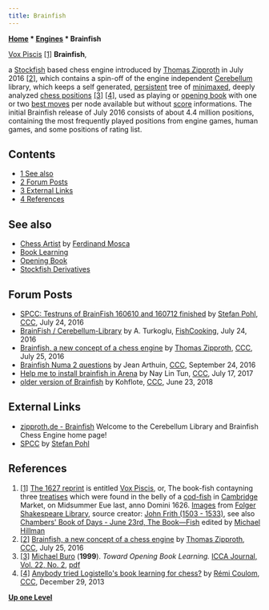 ```yaml
---
title: Brainfish
---
```

**[Home](Home "Home") * [Engines](Engines "Engines") * Brainfish**

[](http://luna.folger.edu/luna/servlet/detail/FOLGERCM1~6~6~965977~166526:Vox-piscis--or,-The-book-fishcontay?qvq=w4s:/what%2FVox%2Bpiscis%25253A%2Bor%25252C%2BThe%2Bbook-fishcontayning%2Bthree%2Btreatises%2Bwhich%2Bwere%2Bfound%2Bin%2Bthe%2Bbelly%2Bof%2Ba%2Bcod-fish%2Bin%2BCambridge%2BMarket%25252C%2Bon%2BMidsummer%2BEue%2Blast%25252C%2Banno%2BDomini%2B1626.;q:Call_Number%3D%22STC%2B11395%22&mi=0&trs=1#) [Vox Piscis](https://en.wikipedia.org/wiki/Vox_Piscis) <a id="cite-note-1" href="#cite-ref-1">[1]</a>
**Brainfish**,

a [Stockfish](Stockfish "Stockfish") based chess engine introduced by [Thomas Zipproth](index.php?title=Thomas_Zipproth&action=edit&redlink=1 "Thomas Zipproth (page does not exist)") in July 2016 <a id="cite-note-2" href="#cite-ref-2">[2]</a>,
which contains a spin-off of the engine independent [Cerebellum](index.php?title=Cerebellum&action=edit&redlink=1 "Cerebellum (page does not exist)") library, which keeps a self generated,
[persistent](<https://en.wikipedia.org/wiki/Persistence_(computer_science)>) tree of [minimaxed](Minimax "Minimax"), deeply analyzed [chess positions](Chess_Position "Chess Position") <a id="cite-note-3" href="#cite-ref-3">[3]</a>
<a id="cite-note-4" href="#cite-ref-4">[4]</a>,
used as playing or [opening book](Opening_Book "Opening Book") with one or two [best moves](Best_Move "Best Move") per node available but without [score](Score "Score") informations.
The initial Brainfish release of July 2016 consists of about 4.4 million positions, containing the most frequently played positions from engine games, human games, and some positions of rating list.

## Contents

- [1 See also](#see-also)
- [2 Forum Posts](#forum-posts)
- [3 External Links](#external-links)
- [4 References](#references)

## See also

- [Chess Artist](Ferdinand_Mosca#ChessArtist "Ferdinand Mosca") by [Ferdinand Mosca](Ferdinand_Mosca "Ferdinand Mosca")
- [Book Learning](Book_Learning "Book Learning")
- [Opening Book](Opening_Book "Opening Book")
- [Stockfish Derivatives](Stockfish#Derivatives "Stockfish")

## Forum Posts

- [SPCC: Testruns of BrainFish 160610 and 160712 finished](http://www.talkchess.com/forum/viewtopic.php?t=60925) by [Stefan Pohl](index.php?title=Stefan_Pohl&action=edit&redlink=1 "Stefan Pohl (page does not exist)"), [CCC](CCC "CCC"), July 24, 2016
- [BrainFish / Cerebellum-Library](https://groups.google.com/d/msg/fishcooking/rBGpBJG1nxM/5kj2I1hIBAAJ) by A. Turkoglu, [FishCooking](Computer_Chess_Forums "Computer Chess Forums"), July 24, 2016
- [Brainfish, a new concept of a chess engine](http://www.talkchess.com/forum/viewtopic.php?t=60934) by [Thomas Zipproth](index.php?title=Thomas_Zipproth&action=edit&redlink=1 "Thomas Zipproth (page does not exist)"), [CCC](CCC "CCC"), July 25, 2016
- [Brainfish Numa 2 questions](http://www.talkchess.com/forum/viewtopic.php?t=61521) by Jean Arthuin, [CCC](CCC "CCC"), September 24, 2016
- [Help me to install brainfish in Arena](http://www.talkchess.com/forum3/viewtopic.php?f=2&t=64636) by Nay Lin Tun, [CCC](CCC "CCC"), July 17, 2017
- [older version of Brainfish](http://www.talkchess.com/forum3/viewtopic.php?f=2&t=67801) by Kohflote, [CCC](CCC "CCC"), June 23, 2018

## External Links

- [zipproth.de - Brainfish](https://zipproth.de/) Welcome to the Cerebellum Library and Brainfish Chess Engine home page!
- [SPCC](http://spcc.beepworld.de/index.htm) by [Stefan Pohl](index.php?title=Stefan_Pohl&action=edit&redlink=1 "Stefan Pohl (page does not exist)")

## References

1. <a id="cite-ref-1" href="#cite-note-1">[1]</a> [The 1627 reprint](http://luna.folger.edu/luna/servlet/detail/FOLGERCM1~6~6~965977~166526:Vox-piscis--or,-The-book-fishcontay?qvq=q:Call_Number%3D%22STC%2B11395%22&mi=5&trs=6) is entitled [Vox Piscis](https://en.wikipedia.org/wiki/Vox_Piscis), or, The book-fish contayning three [treatises](https://en.wikipedia.org/wiki/Treatise) which were found in the belly of a [cod-fish](https://en.wikipedia.org/wiki/Cod) in [Cambridge](https://en.wikipedia.org/wiki/Cambridge) Market, on Midsummer Eue last, anno Domini 1626. [Images](http://luna.folger.edu/luna/servlet/view/search?q=Call_Number%3D%22STC+11395%22) from [Folger Shakespeare Library](https://en.wikipedia.org/wiki/Folger_Shakespeare_Library), source creator: [John Frith (1503 - 1533)](https://en.wikipedia.org/wiki/John_Frith), see also [Chambers' Book of Days - June 23rd, The Book—Fish](http://www.thebookofdays.com/months/june/23.htm) edited by [Michael Hillman](http://www.thebookofdays.com/staff.htm)
1. <a id="cite-ref-2" href="#cite-note-2">[2]</a> [Brainfish, a new concept of a chess engine](http://www.talkchess.com/forum/viewtopic.php?t=60934) by [Thomas Zipproth](index.php?title=Thomas_Zipproth&action=edit&redlink=1 "Thomas Zipproth (page does not exist)"), [CCC](CCC "CCC"), July 25, 2016
1. <a id="cite-ref-3" href="#cite-note-3">[3]</a> [Michael Buro](Michael_Buro "Michael Buro") (**1999**). *Toward Opening Book Learning.* [ICCA Journal, Vol. 22, No. 2](ICGA_Journal#22_2 "ICGA Journal"), [pdf](https://skatgame.net/mburo/ps/book.pdf)
1. <a id="cite-ref-4" href="#cite-note-4">[4]</a> [Anybody tried Logistello's book learning for chess?](http://www.talkchess.com/forum/viewtopic.php?t=50680) by [Rémi Coulom](R%C3%A9mi_Coulom "Rémi Coulom"), [CCC](CCC "CCC"), December 29, 2013

**[Up one Level](Engines "Engines")**

